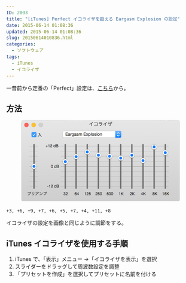 ```yaml
---
ID: 2003
title: "[iTunes] Perfect イコライザを超える Eargasm Explosion の設定"
date: 2015-06-14 01:08:36
updated: 2015-06-14 01:08:36
slug: 20150614010836.html
categories:
  - ソフトウェア
tags:
  - iTunes
  - イコライザ
---
```


一昔前から定番の「Perfect」設定は、<a href="https://b.0218.jp/20061101025558.html">こちら</a>から。

<!--more-->

## 方法

<figure>
  <img alt="eargasm_explosion_equalizer" src="/images/Eargasm-Explosion-Equalizer.png">
</figure>

```
+3, +6, +9, +7, +6, +5, +7, +4, +11, +8
```

イコライザの設定を画像と同じように調節をする。

## iTunes イコライザを使用する手順

1. iTunes で、「表示」メニュー ->「イコライザを表示」を選択
1. スライダーをドラッグして周波数設定を調整
1. 「プリセットを作成」を選択してプリセットに名前を付ける

